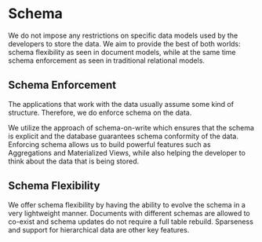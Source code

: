 # Schema

We do not impose any restrictions on specific data models used by the developers to store the data. We aim to provide the best of both worlds: schema flexibility as seen in document models, while at the same time schema enforcement as seen in traditional relational models.

## Schema Enforcement

The applications that work with the data usually assume some kind of structure. Therefore, we do enforce schema on the data.&#x20;

We utilize the approach of schema-on-write which ensures that the schema is explicit and the database guarantees schema conformity of the data. Enforcing schema allows us to build powerful features such as Aggregations and Materialized Views, while also helping the developer to think about the data that is being stored.

## Schema Flexibility

We offer schema flexibility by having the ability to evolve the schema in a very lightweight manner. Documents with different schemas are allowed to co-exist and schema updates do not require a full table rebuild. Sparseness and support for hierarchical data are other key features.
